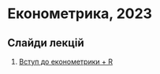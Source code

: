 # Економетрика, 2023

## Слайди лекцій

1. [Вступ до економетрики + R](https://raw.githack.com/Aranaur/ECON23/master/lecture/01.html)
